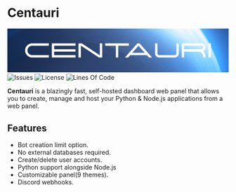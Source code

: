# Centauri

![Image](./banner.png)
![Issues](https://img.shields.io/github/issues/jareer12/centauri?color=FC7B03&label=Issues&logo=github&style=flat-square)
![License](https://img.shields.io/github/license/jareer12/centauri?color=35BD47&label=License&style=flat-square&logo=github)
![Lines Of Code](https://img.shields.io/tokei/lines/github/jareer12/centauri?color=4287F5&label=Lines%20Of%20Code&logo=github&style=flat-square)

**Centauri** is a blazingly fast, self-hosted dashboard web panel that allows you to create, manage and host your Python & Node.js applications from a web panel.

## Features

- Bot creation limit option.
- No external databases required.
- Create/delete user accounts.
- Python support alongside Node.js
- Customizable panel(9 themes).
- Discord webhooks.
